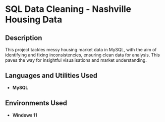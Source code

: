 <h1>SQL Data Cleaning - Nashville Housing Data</h1>

<h2>Description</h2>
This project tackles messy housing market data in MySQL, with the aim of identifying and fixing inconsistencies, ensuring clean data for analysis. This paves the way for insightful visualisations and market understanding.
<br />

<h2>Languages and Utilities Used</h2>

- <b>MySQL</b> 

<h2>Environments Used </h2>

- <b>Windows 11</b>
